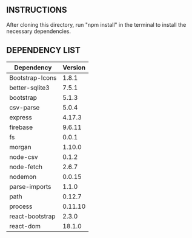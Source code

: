 
INSTRUCTIONS
----------------------------------------------------------------------

After cloning this directory, run "npm install" in the terminal to install the necessary dependencies. 


DEPENDENCY LIST
----------------------------------------------------------------------
Dependency | Version 
--- | ---
Bootstrap-Icons | 1.8.1 
better-sqlite3 | 7.5.1
bootstrap | 5.1.3
csv-parse | 5.0.4
express | 4.17.3
firebase | 9.6.11
fs | 0.0.1
morgan | 1.10.0
node-csv | 0.1.2
node-fetch | 2.6.7
nodemon | 0.0.15
parse-imports | 1.1.0
path | 0.12.7
process | 0.11.10
react-bootstrap | 2.3.0
react-dom | 18.1.0



